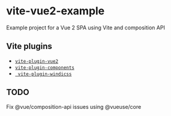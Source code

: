 # vite-vue2-example

Example project for a Vue 2 SPA using Vite and composition API

## Vite plugins

* [`vite-plugin-vue2`](https://github.com/underfin/vite-plugin-vue2)
* [`vite-plugin-components`](https://github.com/antfu/vite-plugin-components)
* [` vite-plugin-windicss`](https://github.com/windicss/vite-plugin-windicss)

## TODO

Fix @vue/composition-api issues using @vueuse/core
